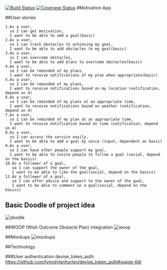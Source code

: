 [![Build Status](https://travis-ci.org/RobinHeathcote/Motivation.svg?branch=master)](https://travis-ci.org/RobinHeathcote/Motivation)
[![Coverage Status](https://coveralls.io/repos/github/RobinHeathcote/Motivation/badge.svg?branch=master)](https://coveralls.io/github/RobinHeathcote/Motivation?branch=master)
#Motivation App


##User stories
    
    1.As a user,
      so I can get motivation,
      I want to be able to add a goal(basic)
    2.As a user,
      so I can track obstacles to achieving my goal,
      I want to be able to add obstacles to my goal(basic)
    3.As a user,
      so I can overcome obstacles,
      I want to be able to add plans to overcome obstacles(basic)
    4.As a user,
      so I can be reminded of my plans,
      I want to receive notifications of my plan when appropriate(basic)
    5.As a user,
      so I can be reminded of my plans,
      I want to receive notifications based on my location (notification, depend on 4)
    6.As a user,
      so I can be reminded of my plans at an appropriate time,
      I want to receive notifications based on weather (notification, depend on 4)
    7.As a user,
      so I can be reminded of my plan at an appropriate time,
      I want to receive notification based on time (notification, depend on 4)
    8.As a user,
      so I can access the service easily,
      I want to be able to add a goal by voice (input, dependent on basic)
    9.As a user,
      so I can have other people support my goal,
      I want to be able to invite people to follow a goal (social, depend on the basics)
    10.As a follower of a goal,
       so I can support the owner of the goal,
       I want to be able to like the goal(social, depend on the basics)
    11.As a follower of a goal,
       so I can offer advice and support to the owner of the goal,
       I want to be able to comment on a goal(social, depend on the basics)
       
## Basic Doodle of project idea
 ![doodle](https://www.dropbox.com/s/vsdp1cfb1st7rjo/Whiteboard%5B3%5D.png?raw=1)

##WOOP (Wish Outcome Obstacle Plan) integration 
![woop](https://www.dropbox.com/s/hrg26cb3tad7lhm/Untitled%20Diagram.png?raw=1)

##Mockups
![mockups](https://www.dropbox.com/s/7ivzndl8ppkkk0n/Motivation.png?raw=1)

##Technology

###User authentication
devise_token_auth: https://github.com/lynndylanhurley/devise_token_auth#usage-tldr
